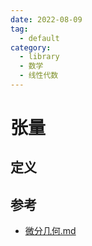 ```yaml
---
date: 2022-08-09
tag:
  - default
category:
  - library
  - 数学
  - 线性代数
---
```



# 张量

## 定义


## 参考

- [微分几何.md](math\微分几何\微分几何.md)
